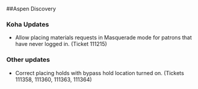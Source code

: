 ##Aspen Discovery

### Koha Updates
- Allow placing materials requests in Masquerade mode for patrons that have never logged in. (Ticket 111215)

### Other updates
- Correct placing holds with bypass hold location turned on. (Tickets 111358, 111360, 111363, 111364)
